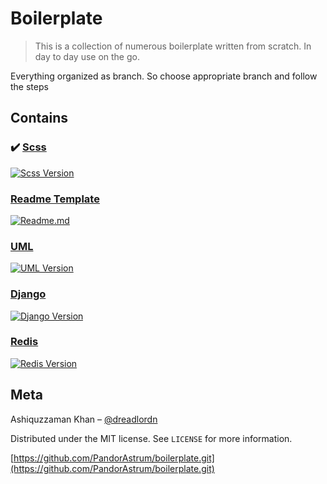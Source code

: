 # Boilerplate 
> This is a collection of numerous boilerplate written from scratch. In day to day use on the go. 

Everything organized as branch. So choose appropriate branch and follow the steps

## Contains

### :heavy_check_mark: [Scss](https://github.com/PandorAstrum/boilerplate/tree/scss)  

[![Scss Version][scss-image]][scss-url]

### [Readme Template](https://github.com/PandorAstrum/boilerplate/tree/readme_template)  

[![Readme.md][readme-image]][readme-url]

### [UML](https://github.com/PandorAstrum/boilerplate/tree/uml)  

[![UML Version][uml-image]][uml-url]

### [Django]()  

[![Django Version][django-image]][django-url]

### [Redis]()    

[![Redis Version][redis-image]][redis-url]






## Meta

Ashiquzzaman Khan – [@dreadlordn](https://twitter.com/dreadlordn)

Distributed under the MIT license. See ``LICENSE`` for more information.

[https://github.com/PandorAstrum/boilerplate.git](https://github.com/PandorAstrum/boilerplate.git)


<!-- Markdown link & img dfn's -->

[scss-image]: https://img.shields.io/badge/Sass-3.7.4-yellow.svg?style=for-the-badge&logo=sass
[scss-url]: https://github.com/PandorAstrum/boilerplate/tree/scss

[readme-image]: https://img.shields.io/badge/Readme-Template-maroon.svg?style=for-the-badge&logo=readme
[readme-url]: https://github.com/PandorAstrum/boilerplate/tree/readme_template

[uml-image]: https://img.shields.io/badge/uml-2.5-blueviolet.svg?style=for-the-badge&logo=uml
[uml-url]: https://github.com/PandorAstrum/boilerplate/tree/uml

[django-image]: https://img.shields.io/badge/django-3.0-brightgreen.svg?style=for-the-badge&logo=django
[django-url]: https://github.com/PandorAstrum/boilerplate/tree/readme_template

[redis-image]: https://img.shields.io/badge/Redis-2.4-yellow.svg?style=for-the-badge&logo=redis
[redis-url]: https://www.python.org/